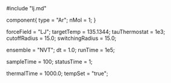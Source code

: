 <OOPSE version=4>
  <MetaData>
#include "lj.md"

component{
  type = "Ar";
  nMol = 1;
}

forceField = "LJ";
targetTemp = 135.1344;
tauThermostat = 1e3;
cutoffRadius = 15.0;
switchingRadius = 15.0;

ensemble = "NVT";
dt = 1.0;
runTime = 1e5;

sampleTime = 100;
statusTime = 1;

thermalTime = 1000.0;
tempSet = "true";
  </MetaData>
</OOPSE>
